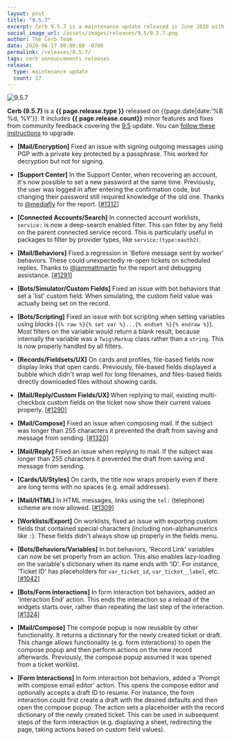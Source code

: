 ```yaml
---
layout: post
title: "9.5.7"
excerpt: Cerb 9.5.7 is a maintenance update released in June 2020 with 17 minor features and fixes from community feedback.
social_image_url: /assets/images/releases/9.5/9.5.7.png
author: The Cerb Team
date: 2020-06-17 00:00:00 -0700
permalink: /releases/9.5.7/
tags: cerb announcements releases
release:
  type: maintenance update
  count: 17
---
```


<div class="cerb-screenshot">
<img src="{{page.social_image_url}}" class="screenshot" alt="9.5.7" style="max-width:500px;" style="max-width:500px;">
</div>

**Cerb (9.5.7)** is a **{{ page.release.type }}** released on {{page.date|date:'%B %d, %Y'}}. It includes **{{ page.release.count}}** minor features and fixes from community feedback covering the [9.5](/releases/9.5/) update.  You can [follow these instructions](/docs/upgrading/) to upgrade.

* **[Mail/Encryption]** Fixed an issue with signing outgoing messages using PGP with a private key protected by a passphrase. This worked for decryption but not for signing.

* **[Support Center]** In the Support Center, when recovering an account, it's now possible to set a new password at the same time. Previously, the user was logged in after entering the confirmation code, but changing their password still required knowledge of the old one. Thanks to [@mediafly](https://github.com/mediafly/) for the report. [[#1312](https://github.com/jstanden/cerb/issues/1312)]

* **[Connected Accounts/Search]** In connected account worklists, `service:` is now a deep-search enabled filter. This can filter by any field on the parent connected service record. This is particularly useful in packages to filter by provider types, like `service:(type:oauth2)`.

* **[Mail/Behaviors]** Fixed a regression in 'Before message sent by worker' behaviors. These could unexpectedly re-open tickets on scheduled replies. Thanks to [@iammattmartin](https://github.com/iammattmartin) for the report and debugging assistance. [[#1291](https://github.com/jstanden/cerb/issues/1291)]

* **[Bots/Simulator/Custom Fields]** Fixed an issue with bot behaviors that set a 'list' custom field. When simulating, the custom field value was actually being set on the record.

* **[Bots/Scripting]** Fixed an issue with bot scripting when setting variables using blocks (`{% raw %}{% set var %}...{% endset %}{% endraw %}`). Most filters on the variable would return a blank result, because internally the variable was a `Twig\Markup` class rather than a `string`. This is now properly handled by all filters.

* **[Records/Fieldsets/UX]** On cards and profiles, file-based fields now display links that open cards. Previously, file-based fields displayed a bubble which didn't wrap well for long filenames, and files-based fields directly downloaded files without showing cards.

* **[Mail/Reply/Custom Fields/UX]** When replying to mail, existing multi-checkbox custom fields on the ticket now show their current values properly. [[#1290](https://github.com/jstanden/cerb/issues/1290)]

* **[Mail/Compose]** Fixed an issue when composing mail. If the subject was longer than 255 characters it prevented the draft from saving and message from sending. [[#1320](https://github.com/jstanden/cerb/issues/1320)]

* **[Mail/Reply]** Fixed an issue when replying to mail. If the subject was longer than 255 characters it prevented the draft from saving and message from sending.

* **[Cards/UI/Styles]** On cards, the title now wraps properly even if there are long terms with no spaces (e.g. email addresses).

* **[Mail/HTML]** In HTML messages, links using the `tel:` (telephone) scheme are now allowed. [[#1309](https://github.com/jstanden/cerb/issues/1309)]

* **[Worklists/Export]** On worklists, fixed an issue with exporting custom fields that contained special characters (including non-alphanumerics like `:`). These fields didn't always show up properly in the fields menu.

* **[Bots/Behaviors/Variables]** In bot behaviors, 'Record Link' variables can now be set properly from an action. This also enables lazy-loading on the variable's dictionary when its name ends with 'ID'. For instance, 'Ticket ID' has placeholders for `var_ticket_id`, `var_ticket__label`, etc. [[#1042](https://github.com/jstanden/cerb/issues/1042)]

* **[Bots/Form Interactions]** In form interaction bot behaviors, added an 'Interaction End' action. This ends the interaction so a reload of the widgets starts over, rather than repeating the last step of the interaction.  [[#1324](https://github.com/jstanden/cerb/issues/1324)]

* **[Mail/Compose]** The compose popup is now reusable by other functionality. It returns a dictionary for the newly created ticket or draft. This change allows functionality (e.g. form interactions) to open the compose popup and then perform actions on the new record afterwards. Previously, the compose popup assumed it was opened from a ticket worklist.

* **[Form Interactions]** In form interaction bot behaviors, added a 'Prompt with compose email editor' action. This opens the compose editor and optionally accepts a draft ID to resume. For instance, the form interaction could first create a draft with the desired defaults and then open the compose popup. The action sets a placeholder with the record dictionary of the newly created ticket. This can be used in subsequent steps of the form interaction (e.g. displaying a sheet, redirecting the page, taking actions based on custom field values).

